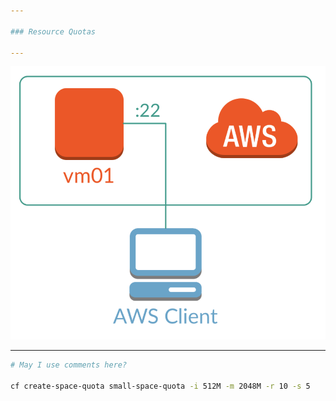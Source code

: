 ```yaml
---

### Resource Quotas

---
```


![Test Image](./test.png)

---

```bash
# May I use comments here?

cf create-space-quota small-space-quota -i 512M -m 2048M -r 10 -s 5
```

